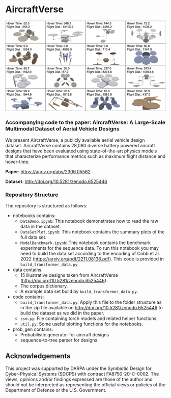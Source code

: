 # AircraftVerse

![AircraftVerse](AircraftDesigns.png)

### Accompanying code to the paper: AircraftVerse: A Large-Scale Multimodal Dataset of Aerial Vehicle Designs

We present AircraftVerse, a publicly available aerial vehicle design dataset. AircraftVerse contains 28,080 diverse battery powered aircraft designs that have been evaluated using state-of-the-art physics models that characterize performance metrics such as maximum flight distance and hover-time.

**Paper**: https://arxiv.org/abs/2306.05562

**Dataset**: http://doi.org/10.5281/zenodo.6525446


### Repository Structure

The repository is structured as follows:
* notebooks contains:
    * `DataDemo.ipynb`: This notebook demonstrates how to read the raw data in the dataset.
    * `DataSetPlot.ipynb`: This notebook contains the summary plots of the full data set.
    * `ModelBenchmark.ipynb`: This notebook contains the benchmark experiments for the sequence data. To run this notebook you may need to build the data set according to the encoding of Cobb et al. 2022 (https://arxiv.org/pdf/2211.08138.pdf). This code is provided in `build_transformer_data.py`.
* data contains:
    * 15 illustrative designs taken from AircraftVerse (http://doi.org/10.5281/zenodo.6525446).
    * The corpus dictionary.
    * A example data set build by `build_transformer_data.py`.
* code contains:
    * `build_transformer_data.py`: Apply this file to the folder structure as in the zip file available on http://doi.org/10.5281/zenodo.6525446 to build the dataset as we did in the paper.
    * `ssm.py`: File containing torch models and related helper functions.
    * `util.py`: Some useful plotting functions for the notebooks.
* prob_gen contains:
    * Probabilistic generator for aircraft designs
    * sequence-to-tree parser for designs

## Acknowledgements

This project was supported by DARPA under the Symbiotic
Design for Cyber-Physical Systems (SDCPS) with contract
FA8750-20-C-0002.
The views, opinions and/or findings expressed
are those of the author and should not be interpreted as
representing the official views or policies of the Department
of Defense or the U.S. Government.
